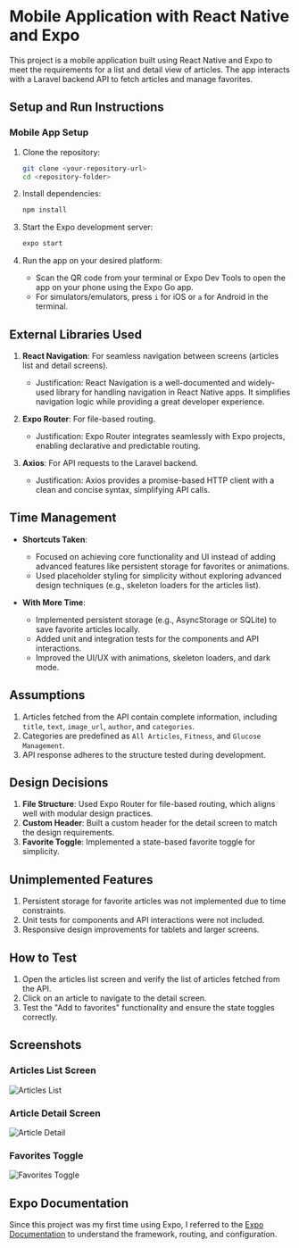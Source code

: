 
# Mobile Application with React Native and Expo

This project is a mobile application built using React Native and Expo to meet the requirements for a list and detail view of articles. The app interacts with a Laravel backend API to fetch articles and manage favorites.

## **Setup and Run Instructions**

### **Mobile App Setup**
1. Clone the repository:
   ```bash
   git clone <your-repository-url>
   cd <repository-folder>
   ```

2. Install dependencies:
   ```bash
   npm install
   ```

3. Start the Expo development server:
   ```bash
   expo start
   ```

4. Run the app on your desired platform:
   - Scan the QR code from your terminal or Expo Dev Tools to open the app on your phone using the Expo Go app.
   - For simulators/emulators, press `i` for iOS or `a` for Android in the terminal.

## **External Libraries Used**

1. **React Navigation**: For seamless navigation between screens (articles list and detail screens).
   - Justification: React Navigation is a well-documented and widely-used library for handling navigation in React Native apps. It simplifies navigation logic while providing a great developer experience.

2. **Expo Router**: For file-based routing.
   - Justification: Expo Router integrates seamlessly with Expo projects, enabling declarative and predictable routing.

3. **Axios**: For API requests to the Laravel backend.
   - Justification: Axios provides a promise-based HTTP client with a clean and concise syntax, simplifying API calls.

## **Time Management**

- **Shortcuts Taken**:
   - Focused on achieving core functionality and UI instead of adding advanced features like persistent storage for favorites or animations.
   - Used placeholder styling for simplicity without exploring advanced design techniques (e.g., skeleton loaders for the articles list).

- **With More Time**:
   - Implemented persistent storage (e.g., AsyncStorage or SQLite) to save favorite articles locally.
   - Added unit and integration tests for the components and API interactions.
   - Improved the UI/UX with animations, skeleton loaders, and dark mode.

## **Assumptions**

1. Articles fetched from the API contain complete information, including `title`, `text`, `image_url`, `author`, and `categories`.
2. Categories are predefined as `All Articles`, `Fitness`, and `Glucose Management`.
3. API response adheres to the structure tested during development.


## **Design Decisions**

1. **File Structure**: Used Expo Router for file-based routing, which aligns well with modular design practices.
2. **Custom Header**: Built a custom header for the detail screen to match the design requirements.
3. **Favorite Toggle**: Implemented a state-based favorite toggle for simplicity.

## **Unimplemented Features**

1. Persistent storage for favorite articles was not implemented due to time constraints.
2. Unit tests for components and API interactions were not included.
3. Responsive design improvements for tablets and larger screens.

## **How to Test**

1. Open the articles list screen and verify the list of articles fetched from the API.
2. Click on an article to navigate to the detail screen.
3. Test the "Add to favorites" functionality and ensure the state toggles correctly.

## **Screenshots**

### Articles List Screen
![Articles List](ArticleList.png)

### Article Detail Screen
![Article Detail](ArticleDetail.png)

### Favorites Toggle
![Favorites Toggle](favorite.png)

## **Expo Documentation**

Since this project was my first time using Expo, I referred to the [Expo Documentation](https://docs.expo.dev/) to understand the framework, routing, and configuration.
